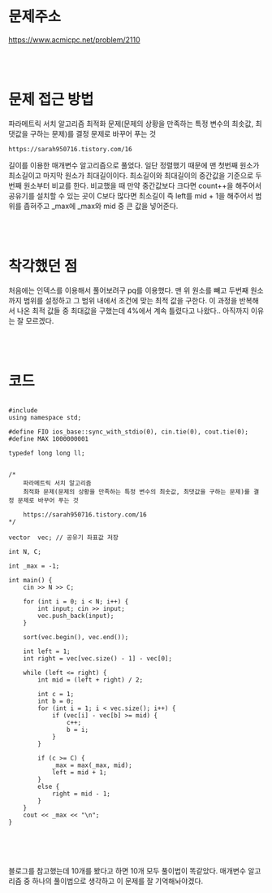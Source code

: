# 문제주소
https://www.acmicpc.net/problem/2110


<br><br>
# 문제 접근 방법
파라메트릭 서치 알고리즘
	최적화 문제(문제의 상황을 만족하는 특정 변수의 최솟값, 최댓값을 구하는 문제)를 결정 문제로 바꾸어 푸는 것

	https://sarah950716.tistory.com/16
    
길이를 이용한 매개변수 알고리즘으로 풀었다. 일단 정렬했기 때문에 맨 첫번째 원소가 최소길이고 마지막 원소가 최대길이이다. 최소길이와 최대길이의 중간값을 기준으로 두번째 원소부터 비교를 한다. 비교했을 때 만약 중간값보다 크다면 count++을 해주어서 공유기를 설치할 수 있는 곳이 C보다 많다면 최소길이 즉 left를 mid + 1을 해주어서 범위를 좁혀주고 _max에 _max와 mid 중 큰 값을 넣어준다.  


<br><br>
# 착각했던 점
<p>
처음에는 인덱스를 이용해서 풀어보려구 pq를 이용했다. 맨 위 원소를 빼고 두번째 원소까지 범위를 설정하고 그 범위 내에서 조건에 맞는 최적 값을 구한다. 이 과정을 반복해서 나온 최적 값들 중 최대값을 구했는데 4%에서 계속 틀렸다고 나왔다.. 아직까지 이유는 잘 모르겠다.
</p>
<br><br>


# 코드
<pre>
<code>
#include <bits/stdc++.h>
using namespace std;

#define FIO ios_base::sync_with_stdio(0), cin.tie(0), cout.tie(0);
#define MAX 1000000001

typedef long long ll;


/*
	파라메트릭 서치 알고리즘
	최적화 문제(문제의 상황을 만족하는 특정 변수의 최솟값, 최댓값을 구하는 문제)를 결정 문제로 바꾸어 푸는 것

	https://sarah950716.tistory.com/16
*/

vector <int> vec; // 공유기 좌표값 저장

int N, C;

int _max = -1;

int main() {
	cin >> N >> C;

	for (int i = 0; i < N; i++) {
		int input; cin >> input;
		vec.push_back(input);
	}

	sort(vec.begin(), vec.end());

	int left = 1;
	int right = vec[vec.size() - 1] - vec[0];

	while (left <= right) {
		int mid = (left + right) / 2;

		int c = 1;
		int b = 0;
		for (int i = 1; i < vec.size(); i++) {
			if (vec[i] - vec[b] >= mid) {
				c++;
				b = i;
			}
		}

		if (c >= C) {
			_max = max(_max, mid);
			left = mid + 1;
		}
		else {
			right = mid - 1;
		}
	}
	cout << _max << "\n";
}
</code>
</pre>

<br><br>
<p>
블로그를 참고했는데 10개를 봤다고 하면 10개 모두 풀이법이 똑같았다. 매개변수 알고리즘 중 하나의 풀이법으로 생각하고 이 문제를 잘 기억해놔야겠다.
</p>